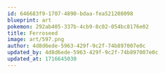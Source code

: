 ```yaml
---
id: 646683f9-1707-4890-bdaa-fea521208098
blueprint: art
pokemon: 292ab405-337b-4cb9-8c02-054bc8176e02
title: Ferroseed
image: art/597.png
author: 4d8d6ede-5963-429f-9c2f-74b897007e0c
updated_by: 4d8d6ede-5963-429f-9c2f-74b897007e0c
updated_at: 1716645030
---
```

